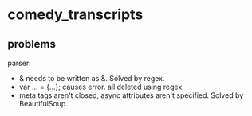 # comedy_transcripts

## problems 

parser: 
- & needs to be written as &amp;. Solved by regex. 
- var ... = {...}; causes error. all deleted using regex.
- meta tags aren't closed, async attributes aren't specified. Solved by BeautifulSoup.
